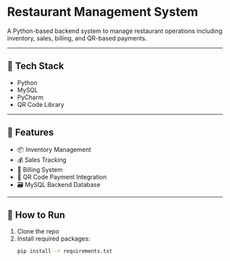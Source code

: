 # Restaurant Management System

A Python-based backend system to manage restaurant operations including inventory, sales, billing, and QR-based payments.

---

## 🔧 Tech Stack
- Python
- MySQL
- PyCharm
- QR Code Library

---

## 📌 Features
- 📦 Inventory Management  
- 💰 Sales Tracking  
- 🧾 Billing System  
- 📲 QR Code Payment Integration  
- 🗃️ MySQL Backend Database

---

## 🚀 How to Run
1. Clone the repo  
2. Install required packages:  
   ```bash
   pip install -r requirements.txt

